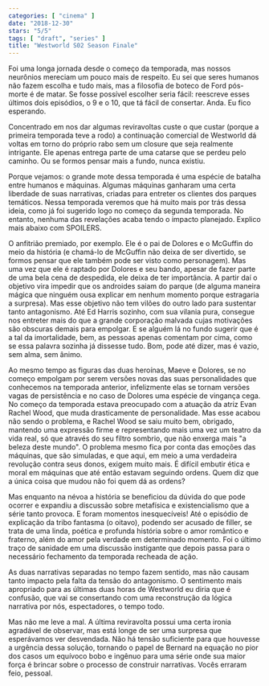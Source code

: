 ```yaml
---
categories: [ "cinema" ]
date: "2018-12-30"
stars: "5/5"
tags: [ "draft", "series" ]
title: "Westworld S02 Season Finale"
---
```

Foi uma longa jornada desde o começo da temporada, mas nossos neurônios
mereciam um pouco mais de respeito. Eu sei que seres humanos não fazem
escolha e tudo mais, mas a filosofia de boteco de Ford pós-morte é de
matar. Se fosse possível escolher seria fácil: reescreve esses últimos
dois episódios, o 9 e o 10, que tá fácil de consertar. Anda. Eu fico
esperando.

Concentrado em nos dar algumas reviravoltas custe o que custar (porque a
primeira temporada teve a rodo) a continuação comercial de Westworld
dá voltas em torno do próprio rabo sem um closure que seja realmente
intrigante. Ele apenas entrega parte de uma catarse que se perdeu pelo
caminho. Ou se formos pensar mais a fundo, nunca existiu.

Porque vejamos: o grande mote dessa temporada é uma espécie de
batalha entre humanos e máquinas. Algumas máquinas ganharam uma certa
liberdade de suas narrativas, criadas para entreter os clientes dos
parques temáticos. Nessa temporada veremos que há muito mais por
trás dessa ideia, como já foi sugerido logo no começo da segunda
temporada. No entanto, nenhuma das revelações acaba tendo o impacto
planejado. Explico mais abaixo com SPOILERS.

O anfitrião premiado, por exemplo. Ele é o pai de Dolores e o McGuffin
do meio da história (e chamá-lo de McGuffin não deixa de ser divertido,
se formos pensar que ele também pode ser visto como personagem). Mas
uma vez que ele é raptado por Dolores e seu bando, apesar de fazer
parte de uma bela cena de despedida, ele deixa de ter importância. A
partir daí o objetivo vira impedir que os androides saiam do parque (de
alguma maneira mágica que ninguém ousa explicar em nenhum momento porque
estragaria a surpresa). Mas esse objetivo não tem vilões do outro lado
para sustentar tanto antagonismo. Até Ed Harris sozinho, com sua vilania
pura, consegue nos entreter mais do que a grande corporação malvada
cujas motivações são obscuras demais para empolgar. E se alguém lá
no fundo sugerir que é a tal da imortalidade, bem, as pessoas apenas
comentam por cima, como se essa palavra sozinha já dissesse tudo. Bom,
pode até dizer, mas é vazio, sem alma, sem ânimo.

Ao mesmo tempo as figuras das duas heroínas, Maeve e Dolores, se no
começo empolgam por serem versões novas das suas personalidades que
conhecemos na temporada anterior, infelizmente elas se tornam versões
vagas de persistência e no caso de Dolores uma espécie de vingança
cega. No começo da temporada estava preocupado com a atuação da atriz
Evan Rachel Wood, que muda drasticamente de personalidade. Mas esse
acabou não sendo o problema, e Rachel Wood se saiu muito bem, obrigado,
mantendo uma expressão firme e representando mais uma vez um teatro da
vida real, só que através do seu filtro sombrio, que não enxerga mais
"a beleza deste mundo". O problema mesmo fica por conta das emoções
das máquinas, que são simuladas, e que aqui, em meio a uma verdadeira
revolução contra seus donos, exigem muito mais. É difícil embutir
ética e moral em máquinas que até então estavam seguindo ordens. Quem
diz que a única coisa que mudou não foi quem dá as ordens?

Mas enquanto na névoa a história se beneficiou da dúvida do que pode
ocorrer e expandiu a discussão sobre metafísica e existencialismo que a
série tanto provoca. E foram momentos inesquecíveis! Até o episódio
de explicação da tribo fantasma (o oitavo), podendo ser acusado de
filler, se trata de uma linda, poética e profunda história sobre o
amor romântico e fraterno, além do amor pela verdade em determinado
momento. Foi o último traço de sanidade em uma discussão instigante
que depois passa para o necessário fechamento da temporada recheada de
ação.

As duas narrativas separadas no tempo fazem sentido, mas não causam
tanto impacto pela falta da tensão do antagonismo. O sentimento mais
apropriado para as últimas duas horas de Westworld eu diria que é
confusão, que vai se consertando com uma reconstrução da lógica
narrativa por nós, espectadores, o tempo todo.

Mas não me leve a mal. A última reviravolta possui uma certa
ironia agradável de observar, mas está longe de ser uma surpresa que
esperávamos ver desvendada. Não há tensão suficiente para que houvesse
a urgência dessa solução, tornando o papel de Bernard na equação
no pior dos casos um equívoco bobo e ingênuo para uma série onde sua
maior força é brincar sobre o processo de construir narrativas. Vocês
erraram feio, pessoal.
